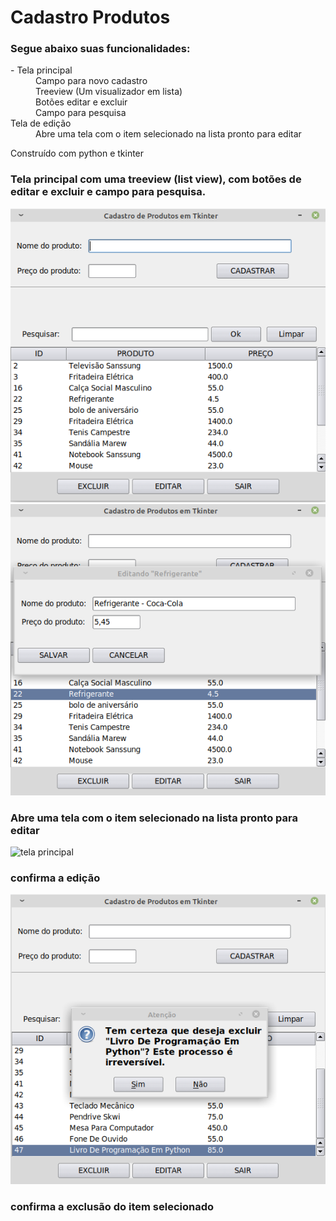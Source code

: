 # Cadastro Produtos
### Segue abaixo suas funcionalidades:

<dl>
  <dt> - Tela principal</dt>
    <dd> Campo para novo cadastro</dd>
    <dd> Treeview (Um visualizador em lista)</dd>
    <dd> Botões editar e excluir</dd>
    <dd> Campo para pesquisa</dd>
  <dt> Tela de edição</dt>
    <dd> Abre uma tela com o item selecionado na lista pronto para editar</dd>
</dl>

Construído com python e tkinter

<div style="display: inline;">
  <h3>Tela principal com uma treeview (list view), com
  botões de editar e excluir e campo para pesquisa.</h3>
  <img src="images/tela-principal.png" alt="tela principal">


  <img src="images/tela-editar.png" alt="tela de edição">
  <h3>Abre uma tela com o item selecionado na lista pronto para editar</h3>

  <img src="images/tela-confimacao-edicao.png" alt="tela principal">
  <h3>confirma a edição</h3>

  <img src="images/tela-excluir.png" alt="tela principal">
  <h3>confirma a exclusão do item selecionado</h3>
</div>
